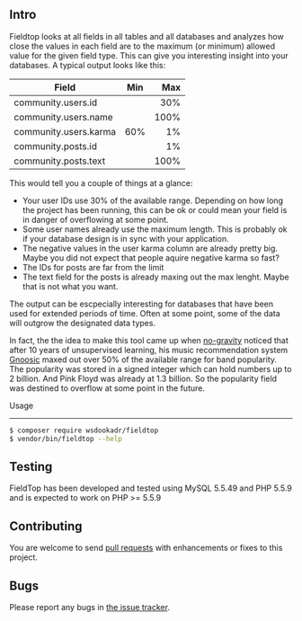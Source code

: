 Intro
-----

Fieldtop looks at all fields in all tables and all databases
and analyzes how close the values in each field are to the maximum
(or minimum) allowed value for the given field type. This can give you
interesting insight into your databases. A typical output looks like
this:

| Field                 | Min           | Max   |
| --------------------- |:-------------:| -----:|
| community.users.id    |               |   30% |
| community.users.name  |               |  100% |
| community.users.karma |         60%   |    1% |
| community.posts.id    |               |    1% |
| community.posts.text  |               |  100% |

This would tell you a couple of things at a glance:
* Your user IDs use 30% of the available range. Depending on how long the project has been running, this can be ok or could mean your field is in danger of overflowing at some point.
* Some user names already use the maximum length. This is probably ok if your database design is in sync with your application.
* The negative values in the user karma column are already pretty big. Maybe you did not expect that people aquire negative karma so fast?
* The IDs for posts are far from the limit
* The text field for the posts is already maxing out the max lenght. Maybe that is not what you want.

The output can be escpecially interesting for databases that have been used for extended
periods of time. Often at some point, some of the data will outgrow the designated data types.

In fact, the the idea to make this tool came up when [no-gravity](https://github.com/no-gravity) noticed that after 10 years of unsupervised learning, his music recommendation system [Gnoosic](http://www.gnoosic.com) maxed out over 50% of the available range for band popularity. The popularity was stored in a signed integer which can hold numbers up to 2 billion. And Pink Floyd was already at 1.3 billion. So the popularity field was destined to overflow at some point in the future.


Usage
_____


```bash
$ composer require wsdookadr/fieldtop
$ vendor/bin/fieldtop --help
```

Testing
-------

FieldTop has been developed and tested using MySQL 5.5.49 and PHP 5.5.9
and is expected to work on PHP >= 5.5.9

Contributing
------------

You are welcome to send [pull requests](https://github.com/wsdookadr/fieldtop/pulls)
with enhancements or fixes to this project.

Bugs
----

Please report any bugs in [the issue tracker](https://github.com/wsdookadr/fieldtop/issues/new).
